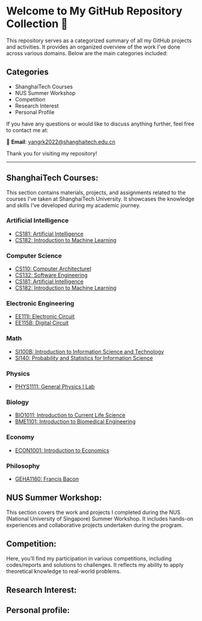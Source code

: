 # Welcome to My GitHub Repository Collection 👀 

This repository serves as a categorized summary of all my GitHub projects and activities. It provides an organized overview of the work I've done across various domains. 
Below are the main categories included:
## Categories
+ ShanghaiTech Courses
+ NUS Summer Workshop
+ Competition
+ Research Interest
+ Personal Profile

If you have any questions or would like to discuss anything further, feel free to contact me at:

📧 **Email**: [yangrk2022@shanghaitech.edu.cn](mailto:yangrk2022@shanghaitech.edu.cn)

Thank you for visiting my repository!

---
## ShanghaiTech Courses:
This section contains materials, projects, and assignments related to the courses I’ve taken at ShanghaiTech University. It showcases the knowledge and skills I’ve developed during my academic journey.
### Artificial Intelligence
+ [CS181: Artificial Intelligence](https://github.com/Rankyer/ShanghaiTech-CS181-Project)
+ [CS182: Introduction to Machine Learning](https://github.com/Rankyer/ShanghaiTech-CS182-Project)

### Computer Science
+ [CS110: Computer ArchitectureⅠ](https://github.com/Rankyer/ShanghaiTech-CS110)
+ [CS132: Software Engineering](https://github.com/Rankyer/ShanghaiTech-CS132)
+ [CS181: Artificial Intelligence](https://github.com/Rankyer/ShanghaiTech-CS181-Project)
+ [CS182: Introduction to Machine Learning](https://github.com/Rankyer/ShanghaiTech-CS182-Project)

### Electronic Engineering
+ [EE111l: Electronic Circuit](https://github.com/Rankyer/ShanghaiTech-EE111L) 
+ [EE115B: Digital Circuit](https://github.com/Rankyer/ShanghaiTech-EE115B)

### Math
+ [SI100B: Introduction to Information Science and Technology](https://github.com/Rankyer/ShanghaiTech-SI100B-Project)
+ [SI140: Probability and Statistics for Information Science](https://github.com/Rankyer/ShanghaiTech-SI140)

### Physics
+ [PHYS1111: General Physics I Lab](https://github.com/Rankyer/ShanghaiTech-PHYS1111)

### Biology
+ [BIO1011: Introduction to Current Life Science](https://github.com/Rankyer/ShanghaiTech-BIO1011)
+ [BME1101: Introduction to Biomedical Engineering](https://github.com/Rankyer/ShanghaiTech-BME1101)

### Economy
+ [ECON1001: Introduction to Economics](https://github.com/Rankyer/ShanghaiTech-ECON1001)

### Philosophy
+ [GEHA1160: Francis Bacon](https://github.com/Rankyer/ShanghaiTech-GEHA1160)

## NUS Summer Workshop:
This section covers the work and projects I completed during the NUS (National University of Singapore) Summer Workshop. It includes hands-on experiences and collaborative projects undertaken during the program.

## Competition:
Here, you’ll find my participation in various competitions, including codes/reports and solutions to challenges. It reflects my ability to apply theoretical knowledge to real-world problems.


## Research Interest:
<!--This section highlights my research interests and related projects. It includes ongoing and completed work in areas I’m passionate about exploring further.-->



## Personal profile:
<!--This section provides a brief introduction to who I am, my background, and my journey so far. It gives a glimpse into my personal and professional growth.-->

